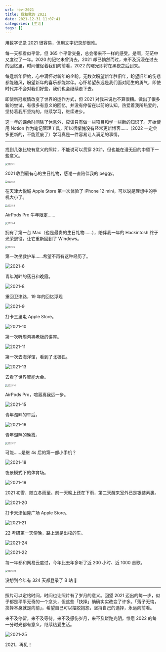 ```yaml
---
url: rev-2021
title: 我和我的 2021
date: 2021-12-31 11:07:41
categories: [生活]
tags: []
---
```


用数字记录 2021 很容易，但用文字记录却很难。

<!--more-->

每一天都看似平常，但 365 个平常交叠，总会带来不一样的感受。是啊，茫茫中又度过了一年。2020 的记忆未曾消去，2021 却已悄然而过，来不及沉浸在过去的回忆里，时间催促着我们向前看，2022 的曙光即将在黑夜之后到来。

每逢新年伊始，心中满怀对新年的企盼。无数次盼望新年胜旧年，盼望旧年的伤悲都能随风，盼望新年的喜乐都能常伴。心怀希望永远是我们面对陌生的勇气，即使时代并不会对我们好些，我们也会继续走下去。

即使新冠疫情改变了世界的运作方式，但 2021 对我来说也不算很糟。做出了很多新的尝试，有很多有意义的回忆，并没有停留在以前的认知。热爱着我所热爱的，坚持着我所坚持的，继续学习，继续进步。

这一年的课余时间除了休息外，应该只有做一些项目和学一些新的知识了。开始使用 Notion 作为笔记管理工具，所以很惭愧没有经常更新博客……（2022 一定会多更新的，不能荒废了）学习真是一件容易让人满足的事情。

---

找到几张比较有意义的照片，不能说可以贯穿 2021，但也能在漫无目的中留下一些意义。

<img src="https://i0.hdslb.com/bfs/album/bbc36bcb82c4ec376b7879dc2c527e1d35ae98fb.png" alt="2021-1" style="zoom:50%;" />

2021 收到最有心的生日礼物，感谢一直陪伴我的 peggy。

<img src="https://i0.hdslb.com/bfs/album/de7fb44cd42d755fe1fc6b5c18ba31bfaabbec60.png" alt="2021-2" style="zoom:50%;" />

在天津大悦城 Apple Store 第一次体验了 iPhone 12 mini，可以说是理想中的手机大小了。

<img src="https://i0.hdslb.com/bfs/album/120dd7cbc86c4a1f580d32100b0c77000b51ca7f.png" alt="2021-3" style="zoom:50%;" />

AirPods Pro 牛年限定……

<img src="https://i0.hdslb.com/bfs/album/7c73478bbaaff06bb67182c71a46b0393439dda1.png" alt="2021-4" style="zoom:50%;" />

拥有了第一台 Mac（也是最贵的生日礼物……），陪伴我一年的 Hackintosh 终于光荣退役，让它重新回到了 Windows。

<img src="https://i0.hdslb.com/bfs/album/a7458dd71e3c307a54af963e5c3220eda10cbcc3.png" alt="2021-5" style="zoom:50%;" />

第一次坐救护车……希望不再有这种经历了。

![2021-6](https://i0.hdslb.com/bfs/album/5f437ac89fb86545f48e1bbf316c412d30b4411b.png)

青年湖畔的落日和晚霞。

![2021-8](https://i0.hdslb.com/bfs/album/b39be791b02aba811e5a14b4f92012f5533824a5.png)

重回卫津路，19 年的回忆浮现

![2021-9](https://i0.hdslb.com/bfs/album/7b72db40a286d42b5f256f7335348c178fe1965f.png)

打卡三里屯 Apple Store。

![2021-10](https://i0.hdslb.com/bfs/album/653ef1b06ed1c52473c150aff2c2f3490d55a27b.png)

第一次听周鸿祎老板的讲座。

![2021-11](https://i0.hdslb.com/bfs/album/9e105498cdbb06af51da59a27223d604c734f494.png)

第一次去海洋馆，看到了北极狐。

![2021-13](https://i0.hdslb.com/bfs/album/119258435b314174e34ec9b00de092d83092bb99.png)

去看了世界智能大会。

<img src="https://i0.hdslb.com/bfs/album/93d85534b12a95e9dff123c169dd88c5f3b33396.png" alt="2021-14" style="zoom:50%;" />

AirPods Pro，喧嚣离我远一步。

![2021-15](https://i0.hdslb.com/bfs/album/fc60372f2604e915587f03a3725b78bb651d64d9.png)

青年湖畔的午后。

![2021-16](https://i0.hdslb.com/bfs/album/0f998ce90b8b74a0c04e302f7f14fb8606f411ad.png)

青年湖畔的晚霞。

<img src="https://i0.hdslb.com/bfs/album/d260f69b7f053c68649c1ab7ac8e70972898bbcc.png" alt="2021-17" style="zoom:50%;" />

可能……是继 4s 后的第一部小手机？

![2021-18](https://i0.hdslb.com/bfs/album/405c22ac5a10bdd5710b95d7120b0d28c5957549.png)

夜景模式下的体育场。

![2021-19](https://i0.hdslb.com/bfs/album/0c4178f4c27a733e24e7a0f6a4fbaeb9c2d18c1a.png)

2021 初雪，随立冬而至。前一天晚上还在下雨，第二天醒来室外已是银装素裹。

![2021-20](https://i0.hdslb.com/bfs/album/57b39bdb596e6916b43ad4988339aec62deed91a.png)

打卡天津恒隆广场 Apple Store。

![2021-21](https://i0.hdslb.com/bfs/album/c359533b63cfbceaaefb262a6770a817536aab97.png)

22 考研第一天傍晚，路上满是出校的车。

![2021-24](https://i0.hdslb.com/bfs/album/94cef62384e8d5ec2029703d34ab92f7d59e63d6.png)

![2021-22](https://i0.hdslb.com/bfs/album/dc3d493bc67161ae50101da2e6a81a5470b5fe72.png)

每一年都和网易云度过，今年比去年多听了近 200 小时、近 1000 首歌。

<img src="https://i0.hdslb.com/bfs/album/ed49fe23ded6dd54d3149c7e11452f9b4c701f9b.png" alt="2021-23" style="zoom:50%;" />

没想到今年有 324 天都登录了 B 站 🤣

---

照片可以定格时间，时间也让照片有了岁月的意义。回望 2021 迈出的每一步，似乎都是平平无奇的一个念头，但这些「抉择」确确实实改变了许多。「落子无悔，抉择本身就是向前」，希望自己可以摆脱抱怨，坚持自己的选择，永远向前看。

来不及停留，来不及等待。来不及感伤岁月，来不及蹉跎光阴。惟愿 2022 的每一分时光都有意义，继续热爱生活。

![2021-25](https://i0.hdslb.com/bfs/album/f47dfd5c157f553f495dd7ff24483b597c9995eb.png)

2021，再见！
